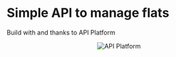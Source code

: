 <h1>Simple API to manage flats</h1>

Build with and thanks to API Platform
<p align="center"><img src="https://api-platform.com/logo-250x250.png" alt="API Platform"></p>

